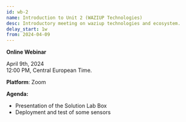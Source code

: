 ```yaml
---
id: wb-2
name: Introduction to Unit 2 (WAZIUP Technologies) 
desc: Introductory meeting on waziup technologies and ecosystem.
delay_start: 1w
from: 2024-04-09
---
```


**Online Webinar**

April 9th, 2024  
12:00 PM, Central European Time.

**Platform**: Zoom

**Agenda:**
- Presentation of the Solution Lab Box
- Deployment and test of some sensors
